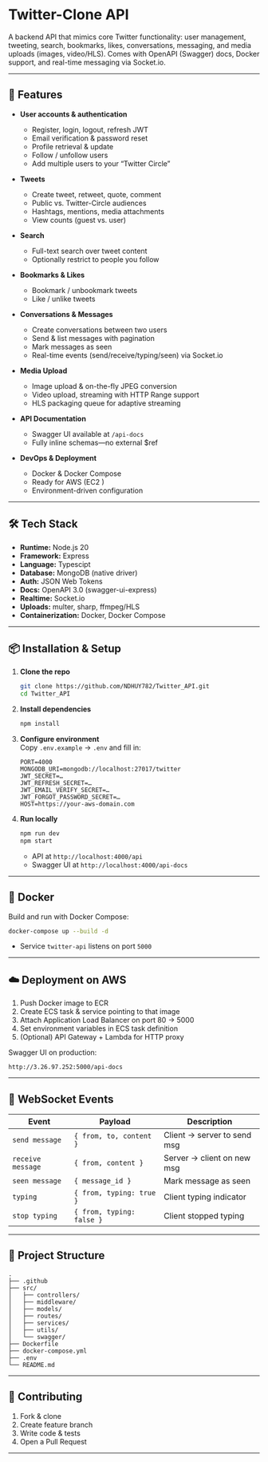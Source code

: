 # Twitter-Clone API

A backend API that mimics core Twitter functionality: user management, tweeting, search, bookmarks, likes, conversations, messaging, and media uploads (images, video/HLS). Comes with OpenAPI (Swagger) docs, Docker support, and real-time messaging via Socket.io.

---

## 🚀 Features

- **User accounts & authentication**

  - Register, login, logout, refresh JWT
  - Email verification & password reset
  - Profile retrieval & update
  - Follow / unfollow users
  - Add multiple users to your “Twitter Circle”

- **Tweets**

  - Create tweet, retweet, quote, comment
  - Public vs. Twitter-Circle audiences
  - Hashtags, mentions, media attachments
  - View counts (guest vs. user)

- **Search**

  - Full-text search over tweet content
  - Optionally restrict to people you follow

- **Bookmarks & Likes**

  - Bookmark / unbookmark tweets
  - Like / unlike tweets

- **Conversations & Messages**

  - Create conversations between two users
  - Send & list messages with pagination
  - Mark messages as seen
  - Real-time events (send/receive/typing/seen) via Socket.io

- **Media Upload**

  - Image upload & on-the-fly JPEG conversion
  - Video upload, streaming with HTTP Range support
  - HLS packaging queue for adaptive streaming

- **API Documentation**

  - Swagger UI available at `/api-docs`
  - Fully inline schemas—no external $ref

- **DevOps & Deployment**
  - Docker & Docker Compose
  - Ready for AWS (EC2 )
  - Environment-driven configuration

---

## 🛠️ Tech Stack

- **Runtime:** Node.js 20
- **Framework:** Express
- **Language:** Typescipt
- **Database:** MongoDB (native driver)
- **Auth:** JSON Web Tokens
- **Docs:** OpenAPI 3.0 (swagger-ui-express)
- **Realtime:** Socket.io
- **Uploads:** multer, sharp, ffmpeg/HLS
- **Containerization:** Docker, Docker Compose

---

## 📦 Installation & Setup

1. **Clone the repo**

   ```bash
   git clone https://github.com/NDHUY782/Twitter_API.git
   cd Twitter_API
   ```

2. **Install dependencies**

   ```bash
   npm install
   ```

3. **Configure environment**  
   Copy `.env.example` → `.env` and fill in:

   ```
   PORT=4000
   MONGODB_URI=mongodb://localhost:27017/twitter
   JWT_SECRET=…
   JWT_REFRESH_SECRET=…
   JWT_EMAIL_VERIFY_SECRET=…
   JWT_FORGOT_PASSWORD_SECRET=…
   HOST=https://your-aws-domain.com
   ```

4. **Run locally**
   ```bash
   npm run dev
   npm start
   ```
   - API at `http://localhost:4000/api`
   - Swagger UI at `http://localhost:4000/api-docs`

---

## 🐳 Docker

Build and run with Docker Compose:

```bash
docker-compose up --build -d
```

- Service `twitter-api` listens on port `5000`

---

## ☁️ Deployment on AWS

1. Push Docker image to ECR
2. Create ECS task & service pointing to that image
3. Attach Application Load Balancer on port 80 → 5000
4. Set environment variables in ECS task definition
5. (Optional) API Gateway + Lambda for HTTP proxy

Swagger UI on production:

```
http://3.26.97.252:5000/api-docs
```

---

## 🔌 WebSocket Events

| Event             | Payload                   | Description                 |
| ----------------- | ------------------------- | --------------------------- |
| `send message`    | `{ from, to, content }`   | Client → server to send msg |
| `receive message` | `{ from, content }`       | Server → client on new msg  |
| `seen message`    | `{ message_id }`          | Mark message as seen        |
| `typing`          | `{ from, typing: true }`  | Client typing indicator     |
| `stop typing`     | `{ from, typing: false }` | Client stopped typing       |

---

## 📁 Project Structure

```
.
├── .github
├── src/
│   ├── controllers/
│   ├── middleware/
│   ├── models/
│   ├── routes/
│   ├── services/
│   ├── utils/
│   └── swagger/
├── Dockerfile
├── docker-compose.yml
├── .env
└── README.md
```

---

## 🤝 Contributing

1. Fork & clone
2. Create feature branch
3. Write code & tests
4. Open a Pull Request

---
